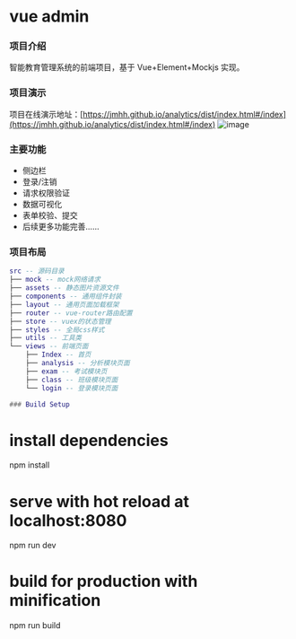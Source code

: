 # vue admin

### 项目介绍

智能教育管理系统的前端项目，基于 Vue+Element+Mockjs 实现。

### 项目演示

项目在线演示地址：[https://jmhh.github.io/analytics/dist/index.html#/index](https://jmhh.github.io/analytics/dist/index.html#/index)
![image](https://github.com/Jmhh/analytics/blob/master/public/images/index.png)

### 主要功能

- 侧边栏
- 登录/注销
- 请求权限验证
- 数据可视化
- 表单校验、提交
- 后续更多功能完善……

### 项目布局

```lua
src -- 源码目录
├── mock -- mock网络请求
├── assets -- 静态图片资源文件
├── components -- 通用组件封装
├── layout -- 通用页面加载框架
├── router -- vue-router路由配置
├── store -- vuex的状态管理
├── styles -- 全局css样式
├── utils -- 工具类
└── views -- 前端页面
    ├── Index -- 首页
    ├── analysis -- 分析模块页面
    ├── exam -- 考试模块页
    ├── class -- 班级模块页面
    └── login -- 登录模块页面

### Build Setup

```

# install dependencies

npm install

# serve with hot reload at localhost:8080

npm run dev

# build for production with minification

npm run build

```

```
